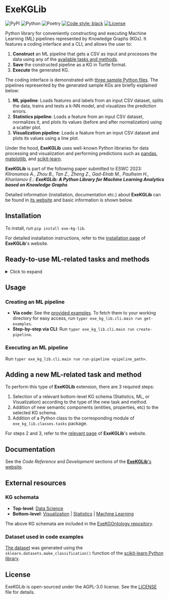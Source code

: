 # ExeKGLib

![PyPI](https://img.shields.io/pypi/v/exe-kg-lib)
![Python](https://img.shields.io/badge/python-v3.8+-blue.svg)
![Poetry](https://img.shields.io/badge/poetry-v1.2.2-blue)
[![Code style: black][black-badge]][black]
[![License](https://img.shields.io/badge/license-AGPL%203.0-blue)](https://www.gnu.org/licenses/agpl-3.0.en.html)

[//]: # (--8<-- [start:overview])
Python library for conveniently constructing and executing Machine Learning (ML) pipelines represented by Knowledge Graphs (KGs). It features a coding interface and a CLI, and allows the user to:

1. **Construct** an ML pipeline that gets a CSV as input and processes the data using any of the [available tasks and methods](https://github.com/boschresearch/ExeKGLib/tree/main/README.md#Ready-to-use-ML-related-tasks-and-methods).
2. **Save** the constructed pipeline as a KG in Turtle format.
3. **Execute** the generated KG.

The coding interface is demonstrated with [three sample Python files](https://github.com/boschresearch/ExeKGLib/tree/main/examples). The pipelines represented by the generated sample KGs are briefly explained below:

1. **ML pipeline**: Loads features and labels from an input CSV dataset, splits the data, trains and tests a k-NN model, and visualizes the prediction errors.
2. **Statistics pipeline**: Loads a feature from an input CSV dataset, normalizes it, and plots its values (before and after normalization) using a scatter plot.
3. **Visualization pipeline**: Loads a feature from an input CSV dataset and plots its values using a line plot.

Under the hood, **ExeKGLib** uses well-known Python libraries for data processing and visualization and performing predictions such as [pandas](https://pandas.pydata.org/), [matplotlib](https://matplotlib.org/), and [scikit-learn](https://scikit-learn.org/).

**ExeKGLib** is part of the following paper submitted to ESWC 2023:<br>
_Klironomos A., Zhou B., Tan Z., Zheng Z., Gad-Elrab M., Paulheim H., Kharlamov E.: **ExeKGLib: A Python Library for Machine Learning Analytics based on Knowledge Graphs**_

[//]: # (--8<-- [end:overview])

Detailed information (installation, documentation etc.) about **ExeKGLib** can be found in [its website](https://boschresearch.github.io/ExeKGLib/) and basic information is shown below.

## Installation

[//]: # (--8<-- [start:installation])
To install, run `pip install exe-kg-lib`.

[//]: # (--8<-- [end:installation])

For detailed installation instructions, refer to the [installation page](https://boschresearch.github.io/ExeKGLib/installation/) of **ExeKGLib**'s website.

## Ready-to-use ML-related tasks and methods

<details>
  <summary>Click to expand</summary>

[//]: # (--8<-- [start:supportedmethods])
| KG schema        | Task                      | Method                       | Properties                                                                                    | Input (data structure)                                                                                                                                           | Output (data structure)                                                                                                                                                                    | Implemented by Python class                          |
| ---------------- | ------------------------- | ---------------------------- | --------------------------------------------------------------------------------------------- | ---------------------------------------------------------------------------------------------------------------------------------------------------------------- | ------------------------------------------------------------------------------------------------------------------------------------------------------------------------------------------ | ---------------------------------------------------- |
| Machine Learning | Train                     | KNNTrain                     | \-                                                                                            | DataInTrainX (Matrix or Vector)<br>DataInTrainY (Matrix or Vector)                                                                                               | DataOutPredictedValueTrain (Matrix or Vector)<br>DataOutTrainModel (SingleValue)                                                                                                           | TrainKNNTrain                                        |
| Machine Learning | Train                     | MLPTrain                     | \-                                                                                            | DataInTrainX (Matrix or Vector)<br>DataInTrainY (Matrix or Vector)                                                                                               | DataOutPredictedValueTrain (Matrix or Vector)<br>DataOutTrainModel (SingleValue)                                                                                                           | TrainMLPTrain                                        |
| Machine Learning | Train                     | LRTrain                      | \-                                                                                            | DataInTrainX (Matrix or Vector)<br>DataInTrainY (Matrix or Vector)                                                                                               | DataOutPredictedValueTrain (Matrix or Vector)<br>DataOutTrainModel (SingleValue)                                                                                                           | TrainLRTrain                                         |
| Machine Learning | Test                      | KNNTest                      | \-                                                                                            | DataInTestModel (SingleValue)<br>DataInTestX (Matrix or Vector)                                                                                                  | DataOutPredictedValueTest (Matrix or Vector)                                                                                                                                               | TestKNNTest                                          |
| Machine Learning | Test                      | MLPTest                      | \-                                                                                            | DataInTestModel (SingleValue)<br>DataInTestX (Matrix or Vector)                                                                                                  | DataOutPredictedValueTest (Matrix or Vector)                                                                                                                                               | TestMLPTest                                          |
| Machine Learning | Test                      | LRTest                       | \-                                                                                            | DataInTestModel (SingleValue)<br>DataInTestX (Matrix or Vector)                                                                                                  | DataOutPredictedValueTest (Matrix or Vector)                                                                                                                                               | TestLRTest                                           |
| Machine Learning | PerformanceCalculation    | PerformanceCalculationMethod | \-                                                                                            | DataInTrainRealY (Matrix or Vector)<br>DataInTrainPredictedY (Matrix or Vector)<br>DataInTestPredictedY (Matrix or Vector)<br>DataInTestRealY (Matrix or Vector) | DataOutMLTestErr (Vector)<br>DataOutMLTrainErr (Vector)                                                                                                                                    | PerformanceCalculationPerformanceCalculationMethod   |
| Machine Learning | Concatenation             | ConcatenationMethod          | \-                                                                                            | DataInConcatenation (list of Vector)                                                                                                                             | DataOutConcatenatedData (Matrix)                                                                                                                                                           | ConcatenationConcatenationMethod                     |
| Machine Learning | DataSplitting             | DataSplittingMethod          | \-                                                                                            | DataInDataSplittingX (Matrix or Vector)<br>DataInDataSplittingY (Matrix or Vector)                                                                               | DataOutSplittedTestDataX (Matrix or Vector)<br>DataOutSplittedTrainDataY (Matrix or Vector)<br>DataOutSplittedTrainDataX (Matrix or Vector)<br>DataOutSplittedTestDataY (Matrix or Vector) | DataSplittingDataSplittingMethod                     |
| Visualization    | CanvasTask                | CanvasMethod                 | hasCanvasName (string)<br>hasLayout (string)                                                  | \-                                                                                                                                                               | \-                                                                                                                                                                                         | CanvasTaskCanvasMethod                               |
| Visualization    | PlotTask                  | LineplotMethod               | hasLineStyle (string)<br>hasLineWidth (int)<br>hasLegendName (string)                         | DataInVector (Vector)                                                                                                                                            | \-                                                                                                                                                                                         | PlotTaskLineplotMethod                               |
| Visualization    | PlotTask                  | ScatterplotMethod            | hasLineStyle (string)<br>hasLineWidth (int)<br>hasScatterSize (int)<br>hasLegendName (string) | DataInVector (Vector)                                                                                                                                            | \-                                                                                                                                                                                         | PlotTaskScatterplotMethod                            |
| Statistics       | TrendCalculationTask      | TrendCalculationMethod       | \-                                                                                            | DataInTrendCalculation (Vector)                                                                                                                                  | DataOutTrendCalculation (Vector)                                                                                                                                                           | TrendCalculationTaskTrendCalculationMethod           |
| Statistics       | NormalizationTask         | NormalizationMethod          | \-                                                                                            | DataInNormalization (Vector)                                                                                                                                     | DataOutNormalization (Vector)                                                                                                                                                              | NormalizationTaskNormalizationMethod                 |
| Statistics       | ScatteringCalculationTask | ScatteringCalculationMethod  | \-                                                                                            | DataInScatteringCalculation (Vector)                                                                                                                             | DataOutScatteringCalculation (Vector)                                                                                                                                                      | ScatteringCalculationTaskScatteringCalculationMethod |

[//]: # (--8<-- [end:supportedmethods])

</details>

## Usage

[//]: # (--8<-- [start:usage])
### Creating an ML pipeline

- **Via code**: See the [provided examples](https://github.com/boschresearch/ExeKGLib/tree/main/examples). To fetch them to your working directory for easy access, run `typer exe_kg_lib.cli.main run get-examples`.
- **Step-by-step via CLI**: Run `typer exe_kg_lib.cli.main run create-pipeline`.

### Executing an ML pipeline
Run `typer exe_kg_lib.cli.main run run-pipeline <pipeline_path>`.

[//]: # (--8<-- [end:usage])

## Adding a new ML-related task and method

[//]: # (--8<-- [start:extending])
To perform this type of **ExeKGLib** extension, there are 3 required steps:

1. Selection of a relevant bottom-level KG schema (Statistics, ML, or Visualization) according to the type of the new task and method.
2. Addition of new semantic components (entities, properties, etc) to the selected KG schema.
3. Addition of a Python class to the corresponding module of `exe_kg_lib.classes.tasks` package.

For steps 2 and 3, refer to the [relevant page](https://boschresearch.github.io/ExeKGLib/adding-new-task-and-method/) of **ExeKGLib**'s website.

[//]: # (--8<-- [end:extending])

## Documentation
See the _Code Reference_ and _Development_ sections of the [**ExeKGLib**'s website](https://boschresearch.github.io/ExeKGLib/).

## External resources

[//]: # (--8<-- [start:externalresources])
### KG schemata

- **Top-level**: [Data Science](https://w3id.org/def/exekg-ds)
- **Bottom-level**: [Visualization](https://w3id.org/def/exekg-visu) | [Statistics](https://w3id.org/def/exekg-stats) | [Machine Learning](https://w3id.org/def/exekg-ml)

The above KG schemata are included in the [ExeKGOntology repository](https://github.com/nsai-uio/ExeKGOntology).

### Dataset used in code examples
[The dataset](https://github.com/boschresearch/ExeKGLib/tree/main/examples/data/dummy_data.csv) was generated using the `sklearn.datasets.make_classification()` function of the [scikit-learn Python library](https://scikit-learn.org/).

[//]: # (--8<-- [end:externalresources])

## License

ExeKGLib is open-sourced under the AGPL-3.0 license. See the
[LICENSE](LICENSE.md) file for details.

<!-- URLs -->
[black-badge]: https://img.shields.io/badge/code%20style-black-000000.svg
[black]: https://github.com/psf/black
[ci-badge]: https://github.com/boschresearch/ExeKGLib/actions/workflows/ci.yaml/badge.svg
[ci]: https://github.com/boschresearch/ExeKGLib/actions/workflows/ci.yaml
[docs-badge]: https://img.shields.io/badge/docs-gh--pages-inactive
[docs]: https://github.com/boschresearch/ExeKGLib/tree/gh-pages
[license-badge]: https://img.shields.io/badge/License-All%20rights%20reserved-informational
[license-url]: https://pages.github.boschdevcloud.com/bcai-internal//latest/license
[pre-commit-badge]: https://img.shields.io/badge/pre--commit-enabled-brightgreen?logo=pre-commit&logoColor=white
[pre-commit]: https://github.com/pre-commit/pre-commit
